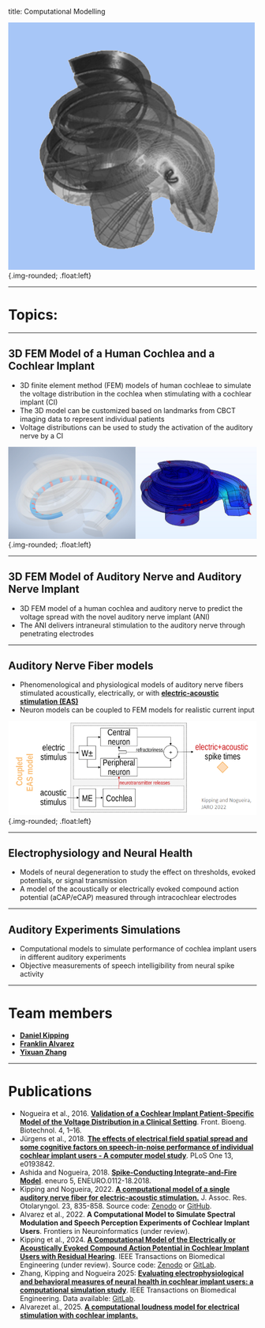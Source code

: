 title: Computational Modelling

![Logo_modelling](logo_modelling_new.png){.img-rounded; .float:left}  

---

# Topics:

---

##  3D FEM Model of a Human Cochlea and a Cochlear Implant
- 3D finite element method (FEM) models of human cochleae to simulate the voltage distribution in the cochlea when stimulating with a cochlear implant (CI)
- The 3D model can be customized based on landmarks from CBCT imaging data to represent individual patients
- Voltage distributions can be used to study the activation of the auditory nerve by a CI   

![Image of 3D FEM Model](modelling_FEM.png){.img-rounded; .float:left}  

---

##  3D FEM Model of Auditory Nerve and Auditory Nerve Implant
- 3D FEM model of a human cochlea and auditory nerve to predict the voltage spread with the novel auditory nerve implant (ANI)
- The ANI delivers intraneural stimulation to the auditory nerve through penetrating electrodes   

---

## Auditory Nerve Fiber models
- Phenomenological and physiological models of auditory nerve fibers stimulated acoustically, electrically, or with **[electric-acoustic stimulation (EAS)](https://vianna.de/01_workgroups/nogueira/research/eas.html)**
- Neuron models can be coupled to FEM models for realistic current input

![Image of auditory nerve fiber model for EAS](modelling_EAS.png){.img-rounded; .float:left} 

---

## Electrophysiology and Neural Health
- Models of neural degeneration to study the effect on thresholds, evoked potentials, or signal transmission 
- A model of the acoustically or electrically evoked compound action potential (aCAP/eCAP) measured through intracochlear electrodes  

---

## Auditory Experiments Simulations
- Computational models to simulate performance of cochlea implant users in different auditory experiments
- Objective measurements of speech intelligibility from neural spike activity

---

# Team members
- **[Daniel Kipping](https://vianna.de/01_workgroups/nogueira/staff/daniel.html)**
- **[Franklin Alvarez](https://vianna.de/01_workgroups/nogueira/staff/franklin.html)**
- **[Yixuan Zhang](https://vianna.de/01_workgroups/nogueira/staff/zhang.html)**

---

# Publications
- Nogueira et al., 2016. **[Validation of a Cochlear Implant Patient-Specific Model of the Voltage Distribution in a Clinical Setting](https://doi.org/10.3389/fbioe.2016.00084)**. Front. Bioeng. Biotechnol. 4, 1–16. 
- Jürgens et al., 2018. **[The effects of electrical field spatial spread and some cognitive factors on speech-in-noise performance of individual cochlear implant users - A computer model study](https://doi.org/10.1371/journal.pone.0193842)**. PLoS One 13, e0193842. 
- Ashida and Nogueira, 2018. **[Spike-Conducting Integrate-and-Fire Model](https://doi.org/10.1523/ENEURO.0112-18.2018)**. eneuro 5, ENEURO.0112-18.2018. 
- Kipping and Nogueira, 2022. **[A computational model of a single auditory nerve fiber for electric-acoustic stimulation.](https://doi.org/10.1007/s10162-022-00870-2)** J. Assoc. Res. Otolaryngol. 23, 835-858. Source code: [Zenodo](https://doi.org/10.5281/zenodo.5467990) or [GitHub](https://github.com/APGDHZ/Single-fiber-EAS-model/releases/tag/v1.0.2).
- Alvarez et al., 2022. **A Computational Model to Simulate Spectral Modulation and Speech Perception Experiments of Cochlear Implant Users**. Frontiers in Neuroinformatics (under review).
- Kipping et al., 2024. **[A Computational Model of the Electrically or Acoustically Evoked Compound Action Potential in Cochlear Implant Users with Residual Hearing](https://arxiv.org/abs/2402.07673)**. IEEE Transactions on Biomedical Engineering (under review). Source code: [Zenodo](https://zenodo.org/records/10619893) or [GitLab](https://gitlab.gwdg.de/apg/eas-cap-model-2024).
- Zhang, Kipping and Nogueira 2025: **[Evaluating electrophysiological and behavioral measures of neural health in cochlear implant users: a computational simulation study](
https://ieeexplore.ieee.org/document/11023559)**. IEEE Transactions on Biomedical Engineering. Data available: [GitLab](https://gitlab.gwdg.de/apg/neural-health).
- Alvarezet al., 2025. **[A computational loudness model for electrical stimulation with cochlear implants.](https://doi.org/10.48550/arXiv.2501.17640)** 
